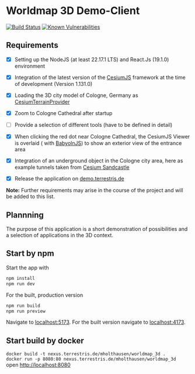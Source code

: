 # Worldmap 3D Demo-Client

[![Build Status](https://github.com/mholthausen/worldmap_3d/workflows/Build%20and%20Deploy/badge.svg)](https://github.com/mholthausen/worldmap_3d/actions?query=workflow%3A%22Build+and+Deploy%22)
[![Known Vulnerabilities](https://snyk.io/test/github/mholthausen/worldmap_3d/badge.svg?targetFile=package.json)](https://snyk.io/test/github/mholthausen/worldmap_3d?targetFile=package.json)

## Requirements

- [x] Setting up the NodeJS (at least 22.17.1 LTS) and React.Js (19.1.0) environment

- [x] Integration of the latest version of the [CesiumJS](https://cesiumjs.org/) framework at the time of development (Version 1.131.0)

- [x] Loading the 3D city model of Cologne, Germany as [CesiumTerrainProvider](https://cesium.com/docs/cesiumjs-ref-doc/CesiumTerrainProvider.html)

- [x] Zoom to Cologne Cathedral after startup

- [ ] Provide a selection of different tools (have to be defined in detail)

- [x] When clicking the red dot near Cologne Cathedral, the CesiumJS Viewer is overlaid ( with [BabyolnJS](https://www.babylonjs.com/)) to show an exterior view of the entrance area

- [x] Integration of an underground object in the Cologne city area, here as example tunnels taken from [Cesium Sandcastle](https://sandcastle.cesium.com/?src=Underground%20Color.html)

- [x] Release the application on [demo.terrestris.de](https://demo.terrestris.de/)

**Note:** Further requirements may arise in the course of the project and will be added to this list.

## Plannning

The purpose of this application is a short demonstration of possibilities and a selection of applications in the 3D context.

## Start by npm

Start the app with

```sh
npm install
npm run dev
```

For the built, production version

```sh
npm run build
npm run preview
```

Navigate to [localhost:5173](http://localhost:5173). For the built version navigate to [localhost:4173](http://localhost:4173).

## Start build by docker

`docker build -t nexus.terrestris.de/mholthausen/worldmap_3d .`  
`docker run -p 8080:80 nexus.terrestris.de/mholthausen/worldmap_3d`  
open [http://localhost:8080](http://localhost:8080)
